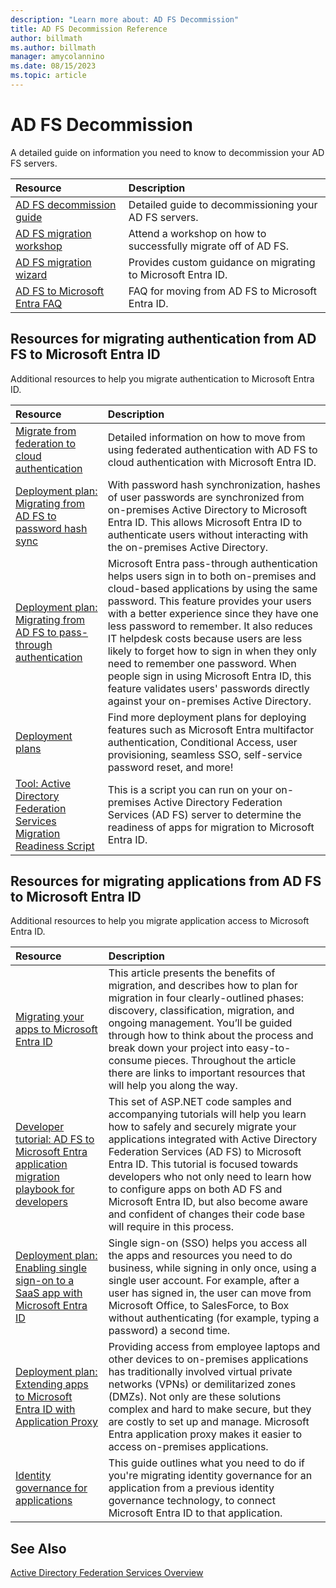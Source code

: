 ```yaml
---
description: "Learn more about: AD FS Decommission"
title: AD FS Decommission Reference
author: billmath
ms.author: billmath
manager: amycolannino
ms.date: 08/15/2023
ms.topic: article
---
```

# AD FS Decommission

A detailed guide on information you need to know to decommission your AD FS servers.

| Resource  | Description  |
|:-----------|:-------------|
|[AD FS decommission guide](../ad-fs/decommission/adfs-decommission-guide.md)|Detailed guide to decommissioning your AD FS servers.|
|[AD FS migration workshop](https://aka.ms/adfs2azureadworkshop)|Attend a workshop on how to successfully migrate off of AD FS.|
|[AD FS migration wizard](https://aka.ms/ADFS2AAD/Guide)|Provides custom guidance on migrating to Microsoft Entra ID.|
|[AD FS to Microsoft Entra FAQ](../ad-fs/decommission/ad-fs-to-azure-ad-faq.md)|FAQ for moving from AD FS to Microsoft Entra ID.|

<a name='resources-for-migrating-authentication-from-ad-fs-to-azure-active-directory'></a>

## Resources for migrating authentication from AD FS to Microsoft Entra ID

Additional resources to help you migrate authentication to Microsoft Entra ID.

| Resource  | Description  |
|:-----------|:-------------|
| [Migrate from federation to cloud authentication](/azure/active-directory/hybrid/migrate-from-federation-to-cloud-authentication)|Detailed information on how to move from using federated authentication with AD FS to cloud authentication with Microsoft Entra ID.|
| [Deployment plan: Migrating from AD FS to password hash sync](https://aka.ms/ADFSTOPHSDPDownload) | With password hash synchronization, hashes of user passwords are synchronized from on-premises Active Directory to Microsoft Entra ID. This allows Microsoft Entra ID to authenticate users without interacting with the on-premises Active Directory.|
| [Deployment plan: Migrating from AD FS to pass-through authentication](https://aka.ms/ADFSTOPTADPDownload)|Microsoft Entra pass-through authentication helps users sign in to both on-premises and cloud-based applications by using the same password. This feature provides your users with a better experience since they have one less password to remember. It also reduces IT helpdesk costs because users are less likely to forget how to sign in when they only need to remember one password. When people sign in using Microsoft Entra ID, this feature validates users' passwords directly against your on-premises Active Directory.|
| [Deployment plans](/azure/active-directory/fundamentals/active-directory-deployment-plans) | Find more deployment plans for deploying features such as Microsoft Entra multifactor authentication, Conditional Access, user provisioning, seamless SSO, self-service password reset, and more! |
| [Tool: Active Directory Federation Services Migration Readiness Script](https://aka.ms/migrateapps/adfstools) | This is a script you can run on your on-premises Active Directory Federation Services (AD FS) server to determine the readiness of apps for migration to Microsoft Entra ID.|

## Resources for migrating applications from AD FS to Microsoft Entra ID
<a name='resources-for-migrating-applications-from-ad-fs-to-azure-active-directory'></a>

Additional resources to help you migrate application access to Microsoft Entra ID.

| Resource  | Description  |
|:-----------|:-------------|
|[Migrating your apps to Microsoft Entra ID](https://aka.ms/migrateapps/whitepaper) | This article presents the benefits of migration, and describes how to plan for migration in four clearly-outlined phases: discovery, classification, migration, and ongoing management. You’ll be guided through how to think about the process and break down your project into easy-to-consume pieces. Throughout the article there are links to important resources that will help you along the way. |
|[Developer tutorial: AD FS to Microsoft Entra application migration playbook for developers](https://aka.ms/adfsplaybook) | This set of ASP.NET code samples and accompanying tutorials will help you learn how to safely and securely migrate your applications integrated with Active Directory Federation Services (AD FS) to Microsoft Entra ID. This tutorial is focused towards developers who not only need to learn how to configure apps on both AD FS and Microsoft Entra ID, but also become aware and confident of changes their code base will require in this process.|
| [Deployment plan: Enabling single sign-on to a SaaS app with Microsoft Entra ID](https://aka.ms/SSODPDownload) | Single sign-on (SSO) helps you access all the apps and resources you need to do business, while signing in only once, using a single user account. For example, after a user has signed in, the user can move from Microsoft Office, to SalesForce, to Box without authenticating (for example, typing a password) a second time.
| [Deployment plan: Extending apps to Microsoft Entra ID with Application Proxy](https://aka.ms/AppProxyDPDownload)| Providing access from employee laptops and other devices to on-premises applications has traditionally involved virtual private networks (VPNs) or demilitarized zones (DMZs). Not only are these solutions complex and hard to make secure, but they are costly to set up and manage. Microsoft Entra application proxy makes it easier to access on-premises applications. |
| [Identity governance for applications](/azure/active-directory/governance/identity-governance-applications-prepare)| This guide outlines what you need to do if you're migrating identity governance for an application from a previous identity governance technology, to connect Microsoft Entra ID to that application.|


















## See Also

[Active Directory Federation Services Overview](./ad-fs-overview.md)

